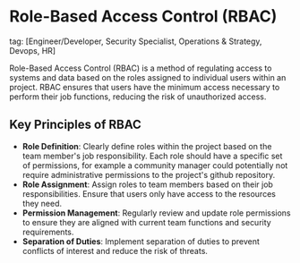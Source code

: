 # Role-Based Access Control (RBAC)
tag: [Engineer/Developer, Security Specialist, Operations & Strategy, Devops, HR]

Role-Based Access Control (RBAC) is a method of regulating access to systems and data based on the roles assigned to individual users within an project. RBAC ensures that users have the minimum access necessary to perform their job functions, reducing the risk of unauthorized access.

## Key Principles of RBAC

- **Role Definition**: Clearly define roles within the project based on the team member's job responsibility. Each role should have a specific set of permissions, for example a community manager could potentially not require administrative permissions to the project's github repository.
- **Role Assignment**: Assign roles to team members based on their job responsibilities. Ensure that users only have access to the resources they need.
- **Permission Management**: Regularly review and update role permissions to ensure they are aligned with current team functions and security requirements.
- **Separation of Duties**: Implement separation of duties to prevent conflicts of interest and reduce the risk of threats.